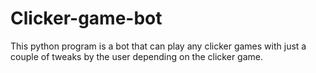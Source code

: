 # Clicker-game-bot
This python program is a bot that can play any clicker games with just a couple of tweaks by the user depending on the clicker game.
